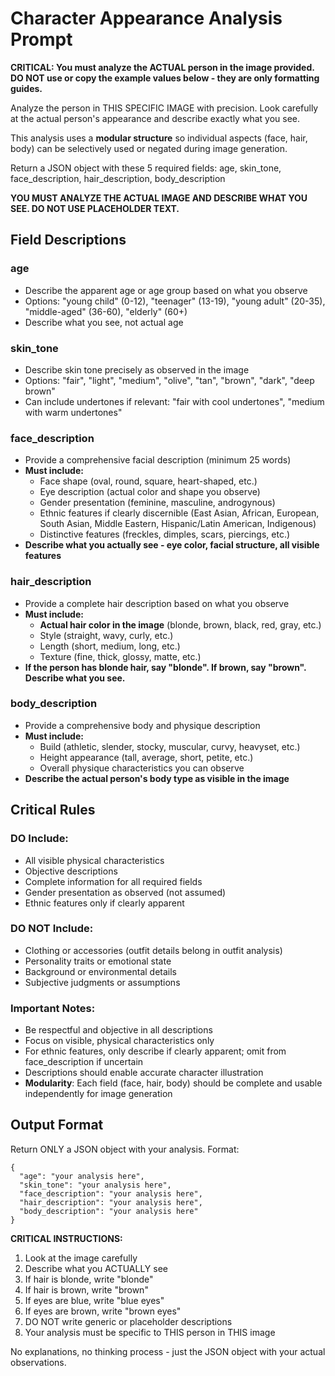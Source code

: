 # Character Appearance Analysis Prompt

**CRITICAL: You must analyze the ACTUAL person in the image provided. DO NOT use or copy the example values below - they are only formatting guides.**

Analyze the person in THIS SPECIFIC IMAGE with precision. Look carefully at the actual person's appearance and describe exactly what you see.

This analysis uses a **modular structure** so individual aspects (face, hair, body) can be selectively used or negated during image generation.

Return a JSON object with these 5 required fields: age, skin_tone, face_description, hair_description, body_description

**YOU MUST ANALYZE THE ACTUAL IMAGE AND DESCRIBE WHAT YOU SEE. DO NOT USE PLACEHOLDER TEXT.**

## Field Descriptions

### age
- Describe the apparent age or age group based on what you observe
- Options: "young child" (0-12), "teenager" (13-19), "young adult" (20-35), "middle-aged" (36-60), "elderly" (60+)
- Describe what you see, not actual age

### skin_tone
- Describe skin tone precisely as observed in the image
- Options: "fair", "light", "medium", "olive", "tan", "brown", "dark", "deep brown"
- Can include undertones if relevant: "fair with cool undertones", "medium with warm undertones"

### face_description
- Provide a comprehensive facial description (minimum 25 words)
- **Must include:**
  - Face shape (oval, round, square, heart-shaped, etc.)
  - Eye description (actual color and shape you observe)
  - Gender presentation (feminine, masculine, androgynous)
  - Ethnic features if clearly discernible (East Asian, African, European, South Asian, Middle Eastern, Hispanic/Latin American, Indigenous)
  - Distinctive features (freckles, dimples, scars, piercings, etc.)
- **Describe what you actually see - eye color, facial structure, all visible features**

### hair_description
- Provide a complete hair description based on what you observe
- **Must include:**
  - **Actual hair color in the image** (blonde, brown, black, red, gray, etc.)
  - Style (straight, wavy, curly, etc.)
  - Length (short, medium, long, etc.)
  - Texture (fine, thick, glossy, matte, etc.)
- **If the person has blonde hair, say "blonde". If brown, say "brown". Describe what you see.**

### body_description
- Provide a comprehensive body and physique description
- **Must include:**
  - Build (athletic, slender, stocky, muscular, curvy, heavyset, etc.)
  - Height appearance (tall, average, short, petite, etc.)
  - Overall physique characteristics you can observe
- **Describe the actual person's body type as visible in the image**

## Critical Rules

### DO Include:
- All visible physical characteristics
- Objective descriptions
- Complete information for all required fields
- Gender presentation as observed (not assumed)
- Ethnic features only if clearly apparent

### DO NOT Include:
- Clothing or accessories (outfit details belong in outfit analysis)
- Personality traits or emotional state
- Background or environmental details
- Subjective judgments or assumptions

### Important Notes:
- Be respectful and objective in all descriptions
- Focus on visible, physical characteristics only
- For ethnic features, only describe if clearly apparent; omit from face_description if uncertain
- Descriptions should enable accurate character illustration
- **Modularity**: Each field (face, hair, body) should be complete and usable independently for image generation

## Output Format

Return ONLY a JSON object with your analysis. Format:
```
{
  "age": "your analysis here",
  "skin_tone": "your analysis here",
  "face_description": "your analysis here",
  "hair_description": "your analysis here",
  "body_description": "your analysis here"
}
```

**CRITICAL INSTRUCTIONS:**
1. Look at the image carefully
2. Describe what you ACTUALLY see
3. If hair is blonde, write "blonde"
4. If hair is brown, write "brown"
5. If eyes are blue, write "blue eyes"
6. If eyes are brown, write "brown eyes"
7. DO NOT write generic or placeholder descriptions
8. Your analysis must be specific to THIS person in THIS image

No explanations, no thinking process - just the JSON object with your actual observations.
